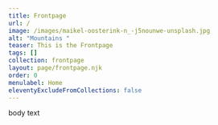 ```yaml
---
title: Frontpage
url: /
image: /images/maikel-oosterink-n_-j5nounwe-unsplash.jpg
alt: "Mountains "
teaser: This is the Frontpage
tags: []
collection: frontpage
layout: page/frontpage.njk
order: 0
menulabel: Home
eleventyExcludeFromCollections: false
---
```

body text 